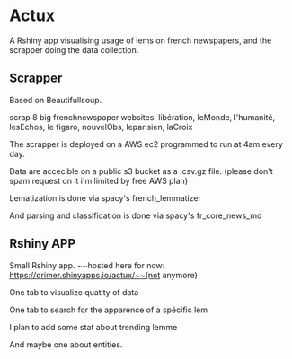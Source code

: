 # Actux
A Rshiny app visualising usage of lems on french newspapers, and the scrapper doing the data collection.


## Scrapper

Based on Beautifullsoup.

scrap 8 big frenchnewspaper websites: libération, leMonde, l'humanité, lesEchos, le figaro, nouvelObs, leparisien, laCroix

The scrapper is deployed on a AWS ec2 programmed to run at 4am every day.

Data are accecible on a public s3 bucket as a .csv.gz file. (please don't spam request on it i'm limited by free AWS plan)

Lematization is done via spacy's french_lemmatizer

And parsing and classification is done via spacy's fr_core_news_md

## Rshiny APP

Small Rshiny app. ~~hosted here for now: https://drimer.shinyapps.io/actux/~~(not anymore)

One tab to visualize quatity of data

One tab to search for the apparence of a spécific lem

I plan to add some stat about trending lemme

And maybe one about entities.


